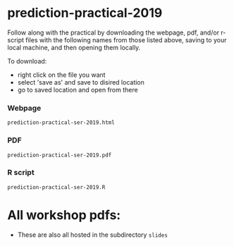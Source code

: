 # prediction-practical-2019

Follow along with the practical by downloading the webpage, pdf, and/or r-script files with the following names from those listed above, saving to your local machine, and then opening them locally.

To download: 
 * right click on the file you want
 * select 'save as' and save to disired location
 * go to saved location and open from there

### Webpage

`prediction-practical-ser-2019.html`

### PDF

`prediction-practical-ser-2019.pdf`

### R script

`prediction-practical-ser-2019.R`


# All workshop pdfs:

* These are also all hosted in the subdirectory `slides`




